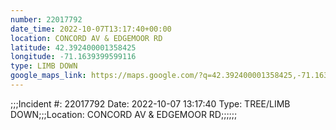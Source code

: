 ```yaml
---
number: 22017792
date_time: 2022-10-07T13:17:40+00:00
location: CONCORD AV & EDGEMOOR RD
latitude: 42.392400001358425
longitude: -71.1639399599116
type: LIMB DOWN
google_maps_link: https://maps.google.com/?q=42.392400001358425,-71.1639399599116
---
```


;;;Incident #: 22017792  Date: 2022-10-07 13:17:40   Type: TREE/LIMB DOWN;;;Location: CONCORD AV & EDGEMOOR RD;;;;;;
